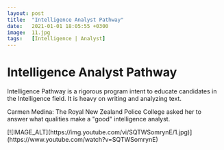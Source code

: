 ```yaml
---
layout: post
title:  "Intelligence Analyst Pathway"
date:   2021-01-01 18:05:55 +0300
image:  11.jpg
tags:   [Intelligence | Analyst]
---
```

# Intelligence Analyst Pathway
<p> Intelligence Pathway is a rigorous program intent to educate candidates in the Intelligence field. It is heavy on writing and analyzing text.
</p>
<p>
Carmen Medina: The Royal New Zealand Police College asked her to answer what qualities make a "good" intelligence analyst.
</p>
[![IMAGE_ALT](https://img.youtube.com/vi/SQTWSomrynE/1.jpg)](https://www.youtube.com/watch?v=SQTWSomrynE)




[jekyll-docs]: https://jekyllrb.com/docs/home
[jekyll-gh]:   https://github.com/jekyll/jekyll
[jekyll-talk]: https://talk.jekyllrb.com/
